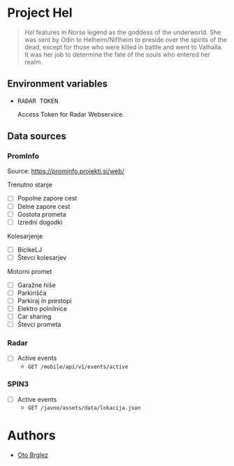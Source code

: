 # Project Hel

> *Hel* features in Norse legend as the goddess of the underworld. She was sent by Odin to Helheim/Niflheim to 
> preside over the spirits of the dead, except for those who were killed in battle and went to Valhalla. 
> It was her job to determine the fate of the souls who entered her realm.

## Environment variables

- <pre>RADAR_TOKEN</pre> Access Token for Radar Webservice.

## Data sources

### PromInfo

Source: https://prominfo.projekti.si/web/

Trenutno stanje
- [ ] Popolne zapore cest
- [ ] Delne zapore cest
- [ ] Gostota prometa
- [ ] Izredni dogodki

Kolesarjenje
- [ ] BicikeLJ
- [ ] Števci kolesarjev

Motorni promet
- [ ] Garažne hiše
- [ ] Parkirišča
- [ ] Parkiraj in prestopi
- [ ] Elektro polnilnice
- [ ] Car sharing
- [ ] Števci prometa

### Radar
- [ ] Active events
  - `GET /mobile/api/v1/events/active`
  

### SPIN3
- [ ] Active events
  - `GET /javno/assets/data/lokacija.json`

# Authors

- [Oto Brglez](https://github.com/otobrglez)
